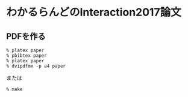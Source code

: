 # わかるらんどのInteraction2017論文

## PDFを作る

    % platex paper
    % pbibtex paper
    % platex paper
    % dvipdfmx -p a4 paper
    
または
    
    % make